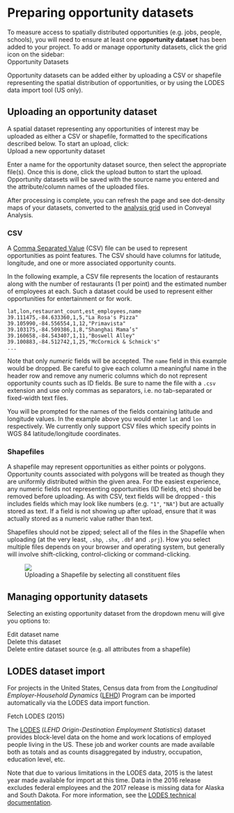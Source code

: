 # Preparing opportunity datasets

To measure access to spatially distributed opportunities (e.g. jobs, people, schools), you will need to ensure at least one **opportunity dataset** has been added to your project. To add or manage opportunity datasets, click the grid icon on the sidebar:
<br><span class="ui-icon"><i class="fa fa-th"></i> Opportunity Datasets</span>

Opportunity datasets can be added either by uploading a CSV or shapefile representing the spatial distribution of opportunities, or by using the LODES data import tool (US only). 

## Uploading an opportunity dataset

A spatial dataset representing any opportunities of interest may be uploaded as either a CSV or shapefile, formatted to the specifications described below. To start an upload, click: <br><span class="btn btn-success"><i class="fa fa-plus"></i> Upload a new opportunity dataset</span>

Enter a name for the opportunity dataset source, then select the appropriate file(s). Once this is done, click the upload button to start the upload. Opportunity datasets will be saved with the source name you entered and the attribute/column names of the uploaded files.

After processing is complete, you can refresh the page and see dot-density maps of your datasets, converted to the [analysis grid](../analysis/methodology.html#spatial-resolution) used in Conveyal Analysis.

### CSV 

A [Comma Separated Value](https://en.wikipedia.org/wiki/Comma-separated_values) (CSV) file can be used to represent opportunities as point features. The CSV should have columns for latitude, longitude, and one or more associated opportunity counts. 

In the following example, a CSV file represents the location of restaurants along with the number of restaurants (1 per point) and the estimated number of employees at each. Such a dataset could be used to represent either opportunities for entertainment or for work. 

```csv
lat,lon,restaurant_count,est_employees,name
39.111475,-84.633360,1,5,"La Rosa's Pizza"
39.105990,-84.556554,1,12,"Primavista"
39.103175,-84.509386,1,8,"Shanghai Mama’s"
39.160658,-84.543407,1,11,"Boswell Alley"
39.100883,-84.512742,1,25,"McCormick & Schmick's"
...
```

Note that only *numeric* fields will be accepted. The `name` field in this example would be dropped. Be careful to give each column a meaningful name in the header row and remove any numeric columns which do not represent opportunity counts such as ID fields. Be sure to name the file with a `.csv` extension and use only commas as separators, i.e. no tab-separated or fixed-width text files. 

You will be prompted for the names of the fields containing latitude and longitude values. In the example above you would enter `lat` and `lon` respectively. We currently only support CSV files which specify points in WGS 84 latitude/longitude coordinates.

### Shapefiles

A shapefile may represent opportunities as either points or polygons. Opportunity counts associated with polygons will be treated as though they are uniformly distributed within the given area. For the easiest experience, any numeric fields not representing opportunities (ID fields, etc) should be removed before uploading. As with CSV, text fields will be dropped - this includes fields which may look like numbers (e.g. `"1"`, `"NA"`) but are actually stored as text. If a field is not showing up after upload, ensure that it was actually stored as a numeric value rather than text. 

Shapefiles should not be zipped; select all of the files in the Shapefile when uploading (at the very least, `.shp`, `.shx`, `.dbf` and `.prj`). How you select multiple files depends on your browser and operating system, but generally will involve shift-clicking, control-clicking or command-clicking.

<figure>
  <img src="../img/upload-shapefile.png" />
  <figcaption>Uploading a Shapefile by selecting all constituent files</figcaption>
</figure>

## Managing opportunity datasets

Selecting an existing opportunity dataset from the dropdown menu will give you options to:

<span class="btn btn-warning"><i class="fa fa-pencil"></i> Edit dataset name</span><br>
<span class="btn btn-danger"><i class="fa fa-trash"></i> Delete this dataset</span><br> 
<span class="btn btn-danger"><i class="fa fa-trash"></i> Delete entire dataset source</span> (e.g. all attributes from a shapefile)

## LODES dataset import

For projects in the United States, Census data from from the _Longitudinal Employer-Household Dynamics_ ([LEHD](https://lehd.ces.census.gov/)) Program can be imported automatically via the LODES data import function.

<span class="btn btn-info"><i class="fa fa-group"></i> Fetch LODES (2015)</span>

The [LODES](https://lehd.ces.census.gov/data/#lodes) (_LEHD Origin-Destination Employment Statistics_) dataset provides block-level data on the home and work locations of employed people living in the US. These job and worker counts are made available both as totals and as counts disaggregated by industry, occupation, education level, etc.

Note that due to various limitations in the LODES data, 2015 is the latest year made available for import at this time. Data in the 2016 release excludes federal employees and the 2017 release is missing data for Alaska and South Dakota. For more information, see the [LODES technical documentation](https://lehd.ces.census.gov/data/lodes/LODES7/LODESTechDoc7.4.pdf).
